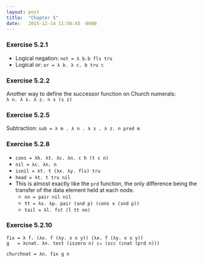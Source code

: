 ```yaml
---
layout: post
title:  "Chapter 5"
date:   2015-12-14 11:56:45 -0600
---
```


### Exercise 5.2.1

* Logical negation: `not = λ b.b fls tru`
* Logical or: `or = λ b. λ c. b tru c`

### Exercise 5.2.2

Another way to define the successor function on Church numerals:\
`λ n. λ s. λ z. n s (s z)`

### Exercise 5.2.5

Subtraction: `sub = λ m . λ n . λ s . λ z. n pred m`

### Exercise 5.2.8

* `cons = λh. λt. λc. λn. c h (t c n)`
* `nil = λc. λn. n`
* `isnil = λt. t (λx. λy. fls) tru`
* `head = λt. t tru nil`
* This is almost exactly like the `prd` function, the only difference being
  the transfer of the data element held at each node.
    - `nn = pair nil nil`
    - `tt = λx. λp. pair (snd p) (cons x (snd p))`
    - `tail = λl. fst (l tt nn)`

### Exercise 5.2.10

    fix = λ f. (λx. f (λy. x x y)) (λx. f (λy. x x y))
    g   = λcnat. λn. test (iszero n) c₀ (scc (cnat (prd n)))

    churchnat = λn. fix g n
